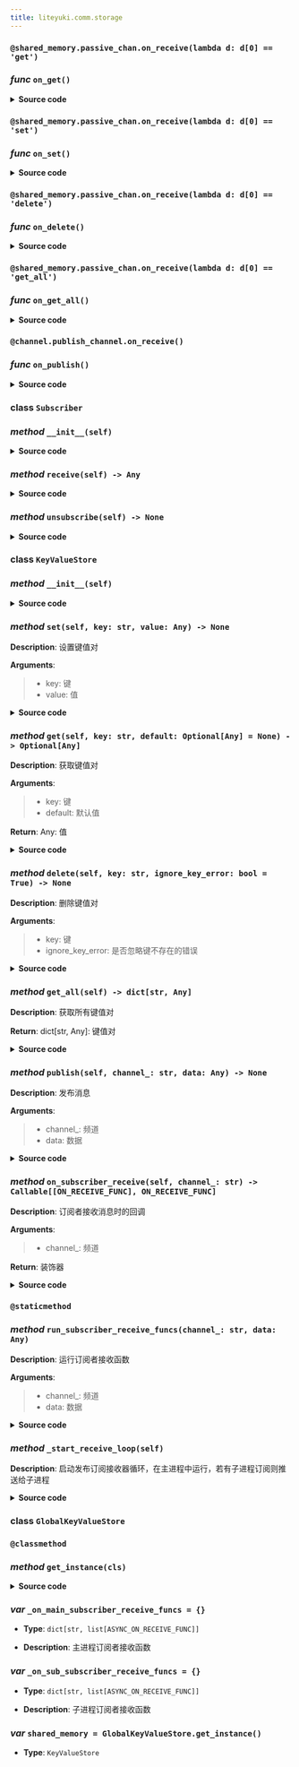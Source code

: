 ```yaml
---
title: liteyuki.comm.storage
---
```

### `@shared_memory.passive_chan.on_receive(lambda d: d[0] == 'get')`
### *func* `on_get()`


<details>
<summary> <b>Source code</b> </summary>

```python
@shared_memory.passive_chan.on_receive(lambda d: d[0] == 'get')
def on_get(data: tuple[str, dict[str, Any]]):
    key = data[1]['key']
    default = data[1]['default']
    recv_chan = data[1]['recv_chan']
    recv_chan.send(shared_memory.get(key, default))
```
</details>

### `@shared_memory.passive_chan.on_receive(lambda d: d[0] == 'set')`
### *func* `on_set()`


<details>
<summary> <b>Source code</b> </summary>

```python
@shared_memory.passive_chan.on_receive(lambda d: d[0] == 'set')
def on_set(data: tuple[str, dict[str, Any]]):
    key = data[1]['key']
    value = data[1]['value']
    shared_memory.set(key, value)
```
</details>

### `@shared_memory.passive_chan.on_receive(lambda d: d[0] == 'delete')`
### *func* `on_delete()`


<details>
<summary> <b>Source code</b> </summary>

```python
@shared_memory.passive_chan.on_receive(lambda d: d[0] == 'delete')
def on_delete(data: tuple[str, dict[str, Any]]):
    key = data[1]['key']
    shared_memory.delete(key)
```
</details>

### `@shared_memory.passive_chan.on_receive(lambda d: d[0] == 'get_all')`
### *func* `on_get_all()`


<details>
<summary> <b>Source code</b> </summary>

```python
@shared_memory.passive_chan.on_receive(lambda d: d[0] == 'get_all')
def on_get_all(data: tuple[str, dict[str, Any]]):
    recv_chan = data[1]['recv_chan']
    recv_chan.send(shared_memory.get_all())
```
</details>

### `@channel.publish_channel.on_receive()`
### *func* `on_publish()`


<details>
<summary> <b>Source code</b> </summary>

```python
@channel.publish_channel.on_receive()
def on_publish(data: tuple[str, Any]):
    channel_, data = data
    shared_memory.run_subscriber_receive_funcs(channel_, data)
```
</details>

### **class** `Subscriber`
### *method* `__init__(self)`


<details>
<summary> <b>Source code</b> </summary>

```python
def __init__(self):
    self._subscribers = {}
```
</details>

### *method* `receive(self) -> Any`


<details>
<summary> <b>Source code</b> </summary>

```python
def receive(self) -> Any:
    pass
```
</details>

### *method* `unsubscribe(self) -> None`


<details>
<summary> <b>Source code</b> </summary>

```python
def unsubscribe(self) -> None:
    pass
```
</details>

### **class** `KeyValueStore`
### *method* `__init__(self)`


<details>
<summary> <b>Source code</b> </summary>

```python
def __init__(self):
    self._store = {}
    self.active_chan = Channel[tuple[str, Optional[dict[str, Any]]]](_id='shared_memory-active')
    self.passive_chan = Channel[tuple[str, Optional[dict[str, Any]]]](_id='shared_memory-passive')
    self.publish_channel = Channel[tuple[str, Any]](_id='shared_memory-publish')
    self.is_main_receive_loop_running = False
    self.is_sub_receive_loop_running = False
```
</details>

### *method* `set(self, key: str, value: Any) -> None`



**Description**: 设置键值对

**Arguments**:
> - key: 键  
> - value: 值  


<details>
<summary> <b>Source code</b> </summary>

```python
def set(self, key: str, value: Any) -> None:
    """
        设置键值对
        Args:
            key: 键
            value: 值

        """
    if IS_MAIN_PROCESS:
        lock = _get_lock(key)
        with lock:
            self._store[key] = value
    else:
        self.passive_chan.send(('set', {'key': key, 'value': value}))
```
</details>

### *method* `get(self, key: str, default: Optional[Any] = None) -> Optional[Any]`



**Description**: 获取键值对

**Arguments**:
> - key: 键  
> - default: 默认值  

**Return**: Any: 值


<details>
<summary> <b>Source code</b> </summary>

```python
def get(self, key: str, default: Optional[Any]=None) -> Optional[Any]:
    """
        获取键值对
        Args:
            key: 键
            default: 默认值

        Returns:
            Any: 值
        """
    if IS_MAIN_PROCESS:
        lock = _get_lock(key)
        with lock:
            return self._store.get(key, default)
    else:
        recv_chan = Channel[Optional[Any]]('recv_chan')
        self.passive_chan.send(('get', {'key': key, 'default': default, 'recv_chan': recv_chan}))
        return recv_chan.receive()
```
</details>

### *method* `delete(self, key: str, ignore_key_error: bool = True) -> None`



**Description**: 删除键值对

**Arguments**:
> - key: 键  
> - ignore_key_error: 是否忽略键不存在的错误  


<details>
<summary> <b>Source code</b> </summary>

```python
def delete(self, key: str, ignore_key_error: bool=True) -> None:
    """
        删除键值对
        Args:
            key: 键
            ignore_key_error: 是否忽略键不存在的错误

        Returns:
        """
    if IS_MAIN_PROCESS:
        lock = _get_lock(key)
        with lock:
            if key in self._store:
                try:
                    del self._store[key]
                    del _locks[key]
                except KeyError as e:
                    if not ignore_key_error:
                        raise e
    else:
        self.passive_chan.send(('delete', {'key': key}))
```
</details>

### *method* `get_all(self) -> dict[str, Any]`



**Description**: 获取所有键值对

**Return**: dict[str, Any]: 键值对


<details>
<summary> <b>Source code</b> </summary>

```python
def get_all(self) -> dict[str, Any]:
    """
        获取所有键值对
        Returns:
            dict[str, Any]: 键值对
        """
    if IS_MAIN_PROCESS:
        return self._store
    else:
        recv_chan = Channel[dict[str, Any]]('recv_chan')
        self.passive_chan.send(('get_all', {'recv_chan': recv_chan}))
        return recv_chan.receive()
```
</details>

### *method* `publish(self, channel_: str, data: Any) -> None`



**Description**: 发布消息

**Arguments**:
> - channel_: 频道  
> - data: 数据  


<details>
<summary> <b>Source code</b> </summary>

```python
def publish(self, channel_: str, data: Any) -> None:
    """
        发布消息
        Args:
            channel_: 频道
            data: 数据

        Returns:
        """
    self.active_chan.send(('publish', {'channel': channel_, 'data': data}))
```
</details>

### *method* `on_subscriber_receive(self, channel_: str) -> Callable[[ON_RECEIVE_FUNC], ON_RECEIVE_FUNC]`



**Description**: 订阅者接收消息时的回调

**Arguments**:
> - channel_: 频道  

**Return**: 装饰器


<details>
<summary> <b>Source code</b> </summary>

```python
def on_subscriber_receive(self, channel_: str) -> Callable[[ON_RECEIVE_FUNC], ON_RECEIVE_FUNC]:
    """
        订阅者接收消息时的回调
        Args:
            channel_: 频道

        Returns:
            装饰器
        """
    if IS_MAIN_PROCESS and (not self.is_main_receive_loop_running):
        threading.Thread(target=self._start_receive_loop, daemon=True).start()
        shared_memory.is_main_receive_loop_running = True
    elif not IS_MAIN_PROCESS and (not self.is_sub_receive_loop_running):
        threading.Thread(target=self._start_receive_loop, daemon=True).start()
        shared_memory.is_sub_receive_loop_running = True

    def decorator(func: ON_RECEIVE_FUNC) -> ON_RECEIVE_FUNC:

        async def wrapper(data: Any):
            if is_coroutine_callable(func):
                await func(data)
            else:
                func(data)
        if IS_MAIN_PROCESS:
            if channel_ not in _on_main_subscriber_receive_funcs:
                _on_main_subscriber_receive_funcs[channel_] = []
            _on_main_subscriber_receive_funcs[channel_].append(wrapper)
        else:
            if channel_ not in _on_sub_subscriber_receive_funcs:
                _on_sub_subscriber_receive_funcs[channel_] = []
            _on_sub_subscriber_receive_funcs[channel_].append(wrapper)
        return wrapper
    return decorator
```
</details>

### `@staticmethod`
### *method* `run_subscriber_receive_funcs(channel_: str, data: Any)`



**Description**: 运行订阅者接收函数

**Arguments**:
> - channel_: 频道  
> - data: 数据  


<details>
<summary> <b>Source code</b> </summary>

```python
@staticmethod
def run_subscriber_receive_funcs(channel_: str, data: Any):
    """
        运行订阅者接收函数
        Args:
            channel_: 频道
            data: 数据
        """
    if IS_MAIN_PROCESS:
        if channel_ in _on_main_subscriber_receive_funcs and _on_main_subscriber_receive_funcs[channel_]:
            run_coroutine_in_thread(*[func(data) for func in _on_main_subscriber_receive_funcs[channel_]])
    elif channel_ in _on_sub_subscriber_receive_funcs and _on_sub_subscriber_receive_funcs[channel_]:
        run_coroutine_in_thread(*[func(data) for func in _on_sub_subscriber_receive_funcs[channel_]])
```
</details>

### *method* `_start_receive_loop(self)`



**Description**: 启动发布订阅接收器循环，在主进程中运行，若有子进程订阅则推送给子进程


<details>
<summary> <b>Source code</b> </summary>

```python
def _start_receive_loop(self):
    """
        启动发布订阅接收器循环，在主进程中运行，若有子进程订阅则推送给子进程
        """
    if IS_MAIN_PROCESS:
        while True:
            data = self.active_chan.receive()
            if data[0] == 'publish':
                self.run_subscriber_receive_funcs(data[1]['channel'], data[1]['data'])
                self.publish_channel.send(data)
    else:
        while True:
            data = self.publish_channel.receive()
            if data[0] == 'publish':
                self.run_subscriber_receive_funcs(data[1]['channel'], data[1]['data'])
```
</details>

### **class** `GlobalKeyValueStore`
### `@classmethod`
### *method* `get_instance(cls)`


<details>
<summary> <b>Source code</b> </summary>

```python
@classmethod
def get_instance(cls):
    if cls._instance is None:
        with cls._lock:
            if cls._instance is None:
                cls._instance = KeyValueStore()
    return cls._instance
```
</details>

### ***var*** `_on_main_subscriber_receive_funcs = {}`

- **Type**: `dict[str, list[ASYNC_ON_RECEIVE_FUNC]]`

- **Description**: 主进程订阅者接收函数

### ***var*** `_on_sub_subscriber_receive_funcs = {}`

- **Type**: `dict[str, list[ASYNC_ON_RECEIVE_FUNC]]`

- **Description**: 子进程订阅者接收函数

### ***var*** `shared_memory = GlobalKeyValueStore.get_instance()`

- **Type**: `KeyValueStore`

